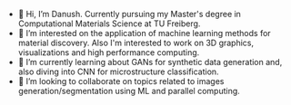 - 👋 Hi, I’m Danush. Currently pursuing my Master's degree in Computational Materials Science at TU Freiberg.
- 👀 I’m interested on the application of machine learning methods for material discovery. Also I'm interested to work on 3D graphics, visualizations and high performance computing.
- 🌱 I’m currently learning about GANs for synthetic data generation and, also diving into CNN for microstructure classification.
- 💞️ I’m looking to collaborate on topics related to images generation/segmentation using ML and parallel computing.

<!---
danush-95/danush-95 is a ✨ special ✨ repository because its `README.md` (this file) appears on your GitHub profile.
You can click the Preview link to take a look at your changes.
--->
